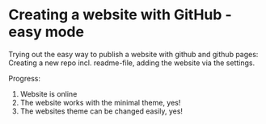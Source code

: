 # Creating a website with GitHub - easy mode
Trying out the easy way to publish a website with github and github pages: Creating a new repo incl. readme-file, adding the website via the settings.

Progress:
1. Website is online
2. The website works with the minimal theme, yes!
3. The websites theme can be changed easily, yes!
